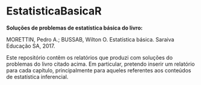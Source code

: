 # EstatisticaBasicaR

**Soluções de problemas de estatística básica do livro:**

MORETTIN, Pedro A.; BUSSAB, Wilton O. Estatística básica. Saraiva Educação SA, 2017.

Este repositório contêm os relatórios que produzi com soluções do problemas do livro citado acima. Em particular, pretendo inserir um relatório para cada capítulo, principalmente para aqueles referentes aos conteúdos de estatística inferencial.
